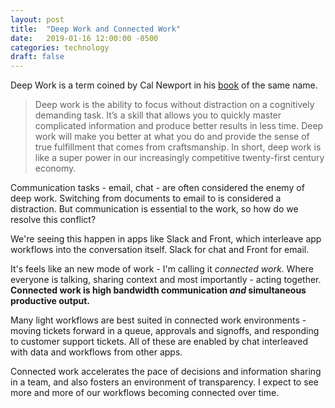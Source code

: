 ```yaml
---
layout: post
title:  "Deep Work and Connected Work"
date:   2019-01-16 12:00:00 -0500
categories: technology
draft: false
---
```


Deep Work is a term coined by Cal Newport in his [book](http://calnewport.com/books/deep-work/) of the same name.

> Deep work is the ability to focus without distraction on a cognitively demanding task. It’s a skill that allows you to quickly master complicated information and produce better results in less time. Deep work will make you better at what you do and provide the sense of true fulfillment that comes from craftsmanship. In short, deep work is like a super power in our increasingly competitive twenty-first century economy. 

Communication tasks - email, chat - are often considered the enemy of deep work. Switching from documents to email to is considered a distraction. But communication is essential to the work, so how do we resolve this conflict?

We're seeing this happen in apps like Slack and Front, which interleave app workflows into the conversation itself. Slack for chat and Front for email. 

It's feels like an new mode of work - I'm calling it _connected work_. Where everyone is talking, sharing  context and most importantly - acting together. **Connected work is high bandwidth communication _and_ simultaneous productive output.**

Many light workflows are best suited in connected work environments - moving tickets forward in a queue, approvals and signoffs, and responding to customer support tickets. All of these are enabled by chat interleaved with data and workflows from other apps. 

Connected work accelerates the pace of decisions and information sharing in a team, and also fosters an environment of transparency. I expect to see more and more of our workflows becoming connected over time.